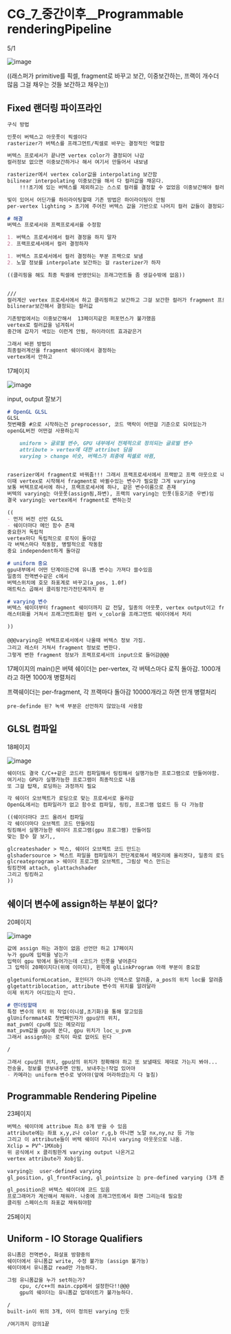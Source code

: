 # CG_7_중간이후__Programmable renderingPipeline

5/1

![image](https://user-images.githubusercontent.com/67236054/235416934-96ff6bd3-0c9d-402e-a32d-863de5f841af.png)

((래스퍼가 primitive를 픽셀, fragment로 바꾸고 보간, 이중보간하는, 프랙이 개수더많음 그걸 채우는 것들 보간하고 채우는))

## Fixed 랜더링 파이프라인

```markdown
구식 방법

인풋이 버텍스고 아웃풋이 픽셀이다
rasterizer가 버텍스를 프래그먼트/픽셀로 바꾸는 결정적인 역할함

버텍스 프로세서가 끝나면 vertex color가 결정되어 나감
컬러정보 없으면 이중보간하거나 해서 여기서 만들어서 내보냄

rasterizer에서 vertex color값을 interpolating 보간함
bilinear interpolating 이중보간을 해서 다 컬러값을 채운다.
	!!!초기에 있는 버텍스를 제외하고는 스스로 컬러를 결정할 수 없었음 이중보간해야 컬러 결정되는

빛이 있어서 어딘가를 하이라이팅할때 기존 방법은 하이라이팅이 안됨
per-vertex lighting > 초기에 주어진 버텍스 값을 기반으로 나머지 컬러 값들이 결정되기 때문에 문제생김

# 해결
버텍스 프로세서와 프랙프로세서를 수정함

1. 버텍스 프로세서에서 컬러 결정을 하지 말자
2. 프랙프로세서에서 컬러 결정하자

1. 버텍스 프로세서에서 컬러 결정하는 부분 프랙으로 보냄
2. 노말 정보를 interpolate 보간하는 걸 rasterizer가 하자

((클리핑을 해도 최종 픽셀에 반영안되는 프래그먼트들 좀 생길수밖에 없음))


///
컬러계산 vertex 프로세서에서 하고 클리핑하고 보간하고 그걸 보간한 컬러가 fragment 프로세서에서 정해짐
bilinerar보간해서 결정되는 컬러값

기존방법에서는 이중보간해서  13페이지같은 퍼포먼스가 불가했음 
vertex로 컬러값을 넘겨줘서
중간에 갑자기 색있는 이런게 안됨, 하이라이트 효과같은거

그래서 바뀐 방법이
최종컬러계산을 fragment 쉐이더에서 결정하는
vertex에서 안하고
```



17페이지

![image](https://user-images.githubusercontent.com/67236054/235417686-37337abf-06d0-4294-877b-d5fdaac7e89b.png)

input, output 잘보기



```markdown
# OpenGL GLSL
GLSL
첫번째줄 #으로 시작하는건 preprocessor, 코드 맥락이 어떤걸 기준으로 되어있는가
openGL버전 어떤걸 사용하는지

    uniform > 글로벌 변수, GPU 내부에서 전체적으로 정의되는 글로벌 변수
    attribute > vertex에 대한 attribut 담음
    varying > change 비슷, 버텍스가 최종에 픽셀로 바뀜, 


raserizer에서 fragment로 바꿔줌!!! 그래서 프랙프로세서에서 프랙받고 프랙 아웃으로 내보냄
이때 vertex로 시작해서 fragment로 바뀔수있는 변수가 필요함 그게 varying
보통 버텍프로세서에 하나, 프랙프로세서에 하나, 같은 변수이름으로 존재
버텍의 varying는 아웃풋(assign됨,좌변), 프랙의 varying는 인풋(등호기준 우변)임
결국 varying는 vertex에서 fragment로 변하는것

((
- 먼저 버전 선언 GLSL
- 쉐이더마다 메인 함수 존재
중요한거 독립적
vertex마다 독립적으로 로직이 돌아감
각 버텍스마다 작동함, 병렬적으로 작동함
중요 independent하게 돌아감

# uniform 중요
gpu내부에서 어떤 단계이든간에 유니폼 변수는 가져다 쓸수있음
일종의 전역변수같은 c에서
버텍스위치에 호모 좌표계로 바꾸고(a_pos, 1.0f)
매트릭스 곱해서 클리핑?인가전단계까지 완

# varying 변수
버텍스 쉐이더부터 fragment 쉐이더까지 값 전달, 일종의 아웃풋, vertex output이고 fragment input인
래스터화를 거쳐서 프래그먼트화된 컬러 v_color을 프래그먼트 쉐이더에서 처리

))
```



```
@@@varying은 버텍프로세서에서 나올때 버텍스 정보 가짐.
그리고 레스터 거쳐서 fragment 정보로 변한다.
그렇게 변한 fragment 정보가 프랙프로세서의 input으로 들어감@@@
```

17페이지의 main()은 버텍 쉐이더는 per-vertex, 각 버텍스마다 로직 돌아감. 1000개라고 하면 1000개 병렬처리

프랙쉐이더는 per-fragment, 각 프랙마다 돌아감 10000개라고 하면 만개 병렬처리

```
pre-definde 된? 녹색 부분은 선언하지 않았는데 사용함

```



## GLSL 컴파일

18페이지

![image](https://user-images.githubusercontent.com/67236054/235418193-7fd553d7-4237-4465-a257-490777e205f2.png)

```markdown
쉐이더도 결국 C/C++같은 코드라 컴파일해서 링킹해서 실행가능한 프로그램으로 만들어야함.
여기서는 GPU가 실행가능한 프로그램이 최종적으로 나옴
또 그걸 탑재, 로딩하는 과정까지 필요

각 쉐이더 오브젝트가 로딩으로 맞는 프로세서로 올라감
OpenGL에서는 컴파일러가 없고 함수로 컴파일, 링킹, 프로그램 업로드 등 다 가능함

((쉐이더마다 코드 올려서 컴파일
각 쉐이더마다 오브젝트 코드 만들어짐
링킹해서 실행가능한 쉐이더 프로그램(gpu 프로그램) 만들어짐
맞는 함수 잘 보기,,

glcreateshader > 박스, 쉐이더 오브젝트 코드 만드는
glshadersource > 텍스트 파일을 컴파일하기 전단계로해서 메모리에 올리겟다, 일종의 로딩
glcreateprogram > 쉐이더 프로그램 오브젝트, 그림상 박스 만드는
링킹전에 attach, glattachshader
그리고 링킹하고
))
```

## 쉐이더 변수에 assign하는 부분이 없다?

20페이지

![image](https://user-images.githubusercontent.com/67236054/235418489-67344f1c-2465-43bd-9ab8-c9a8b19e87e1.png)



```markdown
값에 assign 하는 과정이 없음 선언만 하고 17페이지
누가 gpu에 입력을 넣는가
입력이 gpu 밖에서 들어가는데 c코드가 인풋을 넣어준다
그 입력이 20페이지다(위에 이미지), 왼쪽에 glLinkProgram 아래 부분이 중요함

glgetuniformLocation, 포인터가 아니라 인덱스로 알려줌, a_pos의 위치 loc를 알려줌
glgetattriblocation, attribute 변수의 위치를 알려달라
이제 위치가 어디있는지 안다. 

# 랜더링할때
특정 변수의 위치 위 작업(이니셜,초기화)을 통해 알고있음
glUniformmat4로 첫번째인자가 gpu상의 위치, 
mat_pvm이 cpu에 있는 메모리임
mat_pvm값을 gpu에 쏜다, gpu 위치가 loc_u_pvm
그래서 assign하는 로직이 따로 없어도 된다

/

그래서 cpu상의 위치, gpu상의 위치가 정확해야 하고 또 보낼때도 제대로 가는지 봐야...
전송을, 정보를 안보내주면 안됨, 보내주는!작업 있어야
- 카메라는 uniform 변수로 넣어야(앞에 머라하셨는지 다 놓침)

```



## Programmable Rendering Pipeline

23페이지

```markdown
버텍스 쉐이더에 attribue 최소 8개 받을 수 있음 
attribute에는 좌표 x,y,z나 color r,g,b 아니면 노말 nx,ny,nz 등 가능
그리고 이 attribute들이 버텍 쉐이더 지나서 varying 아웃웃으로 나옴. 
Xclip = PV^-1MXobj
위 공식에서 x 클리핑한게 varying output 나온거고
vertex attribute가 Xobj임.

varying는  user-defined varying
gl_position, gl_frontFacing, gl_pointsize 는 pre-defined varying (3개 존재)

gl_position은 버텍스 쉐이더에 코드 있음
프로그래머가 계산해서 채워라. 나중에 프래그먼트에서 화면 그리는데 필요함
클리핑 스페이스의 좌표값 채워줘야함

```



25페이지

## Uniform - IO Storage Qualifiers

```markdown
유니폼은 전역변수, 화살표 방향중의
쉐이더에서 유니폼값 write, 수정 불가능 (assign 불가능)
쉐이더에서 유니폼값 read만 가능하다. 

그럼 유니폼값을 누가 set하는가?
	cpu, c/c++의 main.cpp에서 설정한다!!@@@
 	gpu의 쉐이더는 유니폼값 업데이트가 불가능하다.

/
built-in이 위의 3개, 이미 정의된 varying 인듯

/여기까지 강의1끝

```

